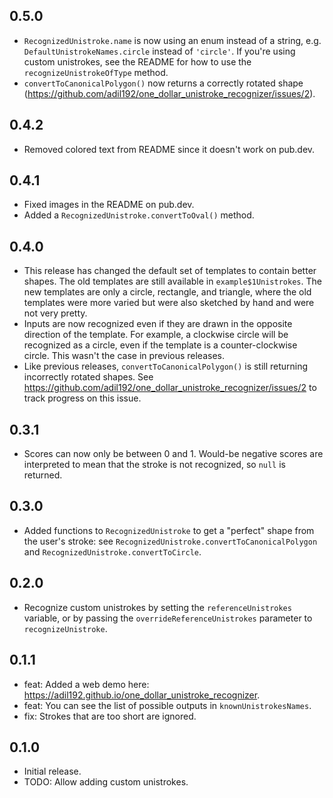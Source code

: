 ## 0.5.0

* `RecognizedUnistroke.name` is now using an enum instead of a string, e.g. `DefaultUnistrokeNames.circle` instead of `'circle'`. If you're using custom unistrokes, see the README for how to use the `recognizeUnistrokeOfType` method.
* `convertToCanonicalPolygon()` now returns a correctly rotated shape (https://github.com/adil192/one_dollar_unistroke_recognizer/issues/2).

## 0.4.2

* Removed colored text from README since it doesn't work on pub.dev.

## 0.4.1

* Fixed images in the README on pub.dev.
* Added a `RecognizedUnistroke.convertToOval()` method.

## 0.4.0

* This release has changed the default set of templates to contain better shapes. The old templates are still available in `example$1Unistrokes`. The new templates are only a circle, rectangle, and triangle, where the old templates were more varied but were also sketched by hand and were not very pretty.
* Inputs are now recognized even if they are drawn in the opposite direction of the template. For example, a clockwise circle will be recognized as a circle, even if the template is a counter-clockwise circle. This wasn't the case in previous releases.
* Like previous releases, `convertToCanonicalPolygon()` is still returning incorrectly rotated shapes. See https://github.com/adil192/one_dollar_unistroke_recognizer/issues/2 to track progress on this issue.

## 0.3.1

* Scores can now only be between 0 and 1. Would-be negative scores are interpreted to mean that the stroke is not recognized, so `null` is returned.

## 0.3.0

* Added functions to `RecognizedUnistroke` to get a "perfect" shape from the user's stroke: see `RecognizedUnistroke.convertToCanonicalPolygon` and `RecognizedUnistroke.convertToCircle`.

## 0.2.0

* Recognize custom unistrokes by setting the `referenceUnistrokes` variable, or by passing the `overrideReferenceUnistrokes` parameter to `recognizeUnistroke`.

## 0.1.1

* feat: Added a web demo here: https://adil192.github.io/one_dollar_unistroke_recognizer.
* feat: You can see the list of possible outputs in `knownUnistrokesNames`.
* fix: Strokes that are too short are ignored.

## 0.1.0

* Initial release.
* TODO: Allow adding custom unistrokes.
